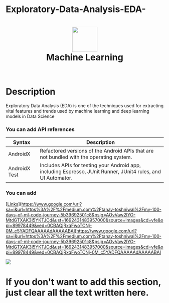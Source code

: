 # Exploratory-Data-Analysis-EDA-
<div align="center">
      <h1> <img src="#" width="80px"><br/>Machine Learning</h1>
     </div>
<p align="center"> <a href="https://github.com/EmamulHossen" target="_blank"><img alt="" src="https://img.shields.io/badge/Website-EA4C89?style=normal&logo=dribbble&logoColor=white" style="vertical-align:center" /></a> <a href="https://twitter.com/home" target="_blank"><img alt="" src="https://img.shields.io/badge/Twitter-1DA1F2?style=normal&logo=twitter&logoColor=white" style="vertical-align:center" /></a> <a href="https://web.facebook.com/emamul.hossen.503" target="_blank"><img alt="" src="https://img.shields.io/badge/Facebook-1877F2?style=normal&logo=facebook&logoColor=white" style="vertical-align:center" /></a> <a href="https://www.linkedin.com/in/emamul-hossen-9a8ab1255/}" target="_blank"><img alt="" src="https://img.shields.io/badge/LinkedIn-0077B5?style=normal&logo=linkedin&logoColor=white" style="vertical-align:center" /></a> </p>

# Description
Exploratory Data Analysis (EDA) is one of the techniques used for extracting vital features and trends used by machine learning and deep learning models in Data Science



### You can add API references
| Syntax | Description |
| ----------- | ----------- |
| AndroidX | Refactored versions of the Android APIs that are not bundled with the operating system. |
| AndroidX Test | Includes APIs for testing your Android app, including Espresso, JUnit Runner, JUnit4 rules, and UI Automator. |

### You can add 
[[Links](https://itsvg.in)](https://www.google.com/url?sa=i&url=https%3A%2F%2Fmedium.com%2Ftanay-toshniwal%2Fmy-100-days-of-ml-code-journey-5b39692501c8&psig=AOvVaw2lYO-MtdGTXAK3I5YKTJCd&ust=1692431483957000&source=images&cd=vfe&opi=89978449&ved=0CBAQjRxqFwoTCNj-0M_c5YADFQAAAAAdAAAAABAI)https://www.google.com/url?sa=i&url=https%3A%2F%2Fmedium.com%2Ftanay-toshniwal%2Fmy-100-days-of-ml-code-journey-5b39692501c8&psig=AOvVaw2lYO-MtdGTXAK3I5YKTJCd&ust=1692431483957000&source=images&cd=vfe&opi=89978449&ved=0CBAQjRxqFwoTCNj-0M_c5YADFQAAAAAdAAAAABAI
 
![](https://img.shields.io/badge/IMAGES-4298B8.svg?style=for-the-badge&logoColor=white)
# If you don't want to add this section, just clear all the text written here.

      
<!-- </> with 💛 by readMD (https://readmd.itsvg.in) -->
    
